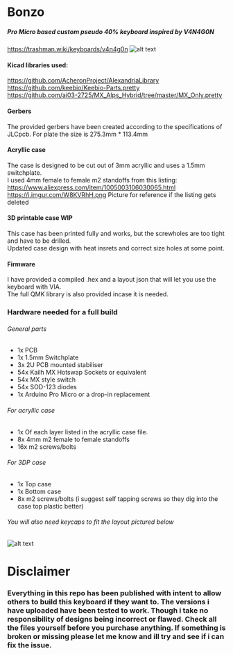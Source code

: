 # Bonzo
##### Pro Micro based custom pseudo 40% keyboard inspired by V4N4G0N
https://trashman.wiki/keyboards/v4n4g0n
![alt text](https://i.imgur.com/aKBtpmu.jpg "Bonzo")

#### Kicad libraries used:

https://github.com/AcheronProject/AlexandriaLibrary<br/>
https://github.com/keebio/Keebio-Parts.pretty<br/>
https://github.com/ai03-2725/MX_Alps_Hybrid/tree/master/MX_Only.pretty

#### Gerbers

The provided gerbers have been created according to the specifications of JLCpcb. For plate the size is 275.3mm * 113.4mm

#### Acryllic case

The case is designed to be cut out of 3mm acryllic and uses a 1.5mm switchplate.<br/>
I used 4mm female to female m2 standoffs from this listing: https://www.aliexpress.com/item/1005003106030065.html<br/>
https://i.imgur.com/W8KVRhH.png Picture for reference if the listing gets deleted

#### 3D printable case WIP

This case has been printed fully and works, but the screwholes are too tight and have to be drilled.<br/> Updated case design with heat insrets and correct size holes at some point.

#### Firmware 

I have provided a compiled .hex and a layout json that will let you use the keyboard with VIA.<br/>
The full QMK library is also provided incase it is needed.

### Hardware needed for a full build
###### General parts
* 1x PCB
* 1x 1.5mm Switchplate
* 3x 2U PCB mounted stabiliser
* 54x Kailh MX Hotswap Sockets or equivalent
* 54x MX style switch
* 54x SOD-123 diodes
* 1x Arduino Pro Micro or a drop-in replacement
###### For acryllic case
* 1x Of each layer listed in the acryllic case file.
* 8x 4mm m2 female to female standoffs 
* 16x m2 screws/bolts
###### For 3DP case
* 1x Top case
* 1x Bottom case
* 8x m2 screws/bolts (i suggest self tapping screws so they dig into the case top plastic better)
###### You will also need keycaps to fit the layout pictured below 
![alt text](https://i.imgur.com/XcQJnYB.png "layout")

# Disclaimer
### Everything in this repo has been published with intent to allow others to build this keyboard if they want to. The versions i have uploaded have been tested to work. Though i take no responsibility of designs being incorrect or flawed. Check all the files yourself before you purchase anything. If something is broken or missing please let me know and ill try and see if i can fix the issue.
